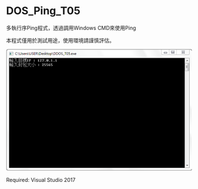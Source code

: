 # DOS_Ping_T05
多執行序Ping程式，透過調用Windows CMD來使用Ping

本程式僅用於測試用途，使用環境請謹慎評估。

![image](https://github.com/28598519a/DOS_Ping/blob/master/DOS%20T05%20Example.PNG)

Required: Visual Studio 2017
